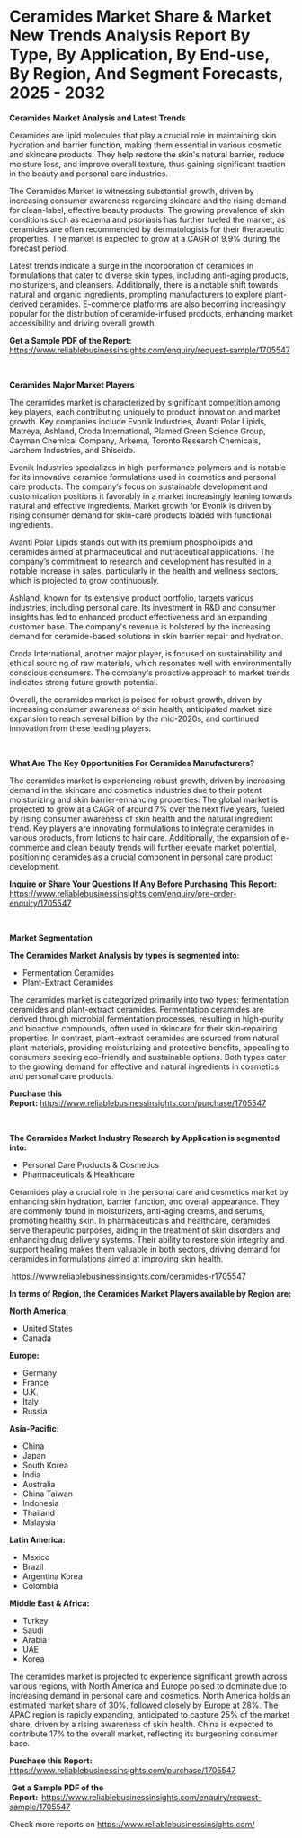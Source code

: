 <p><h1>Ceramides Market Share & Market New Trends Analysis Report By Type, By Application, By End-use, By Region, And Segment Forecasts, 2025 - 2032</h1></p><p><strong>Ceramides Market Analysis and Latest Trends</strong></p>
<p><p>Ceramides are lipid molecules that play a crucial role in maintaining skin hydration and barrier function, making them essential in various cosmetic and skincare products. They help restore the skin's natural barrier, reduce moisture loss, and improve overall texture, thus gaining significant traction in the beauty and personal care industries.</p><p>The Ceramides Market is witnessing substantial growth, driven by increasing consumer awareness regarding skincare and the rising demand for clean-label, effective beauty products. The growing prevalence of skin conditions such as eczema and psoriasis has further fueled the market, as ceramides are often recommended by dermatologists for their therapeutic properties. The market is expected to grow at a CAGR of 9.9% during the forecast period.</p><p>Latest trends indicate a surge in the incorporation of ceramides in formulations that cater to diverse skin types, including anti-aging products, moisturizers, and cleansers. Additionally, there is a notable shift towards natural and organic ingredients, prompting manufacturers to explore plant-derived ceramides. E-commerce platforms are also becoming increasingly popular for the distribution of ceramide-infused products, enhancing market accessibility and driving overall growth.</p></p>
<p><strong>Get a Sample PDF of the Report:&nbsp;</strong> <a href="https://www.reliablebusinessinsights.com/enquiry/request-sample/1705547?utm_campaign=39&utm_medium=2&utm_source=Github&utm_content=ia&utm_term=10012025&utm_id=ceramides">https://www.reliablebusinessinsights.com/enquiry/request-sample/1705547</a></p>
<p>&nbsp;</p>
<p><strong>Ceramides Major Market Players</strong></p>
<p><p>The ceramides market is characterized by significant competition among key players, each contributing uniquely to product innovation and market growth. Key companies include Evonik Industries, Avanti Polar Lipids, Matreya, Ashland, Croda International, Plamed Green Science Group, Cayman Chemical Company, Arkema, Toronto Research Chemicals, Jarchem Industries, and Shiseido.</p><p>Evonik Industries specializes in high-performance polymers and is notable for its innovative ceramide formulations used in cosmetics and personal care products. The company’s focus on sustainable development and customization positions it favorably in a market increasingly leaning towards natural and effective ingredients. Market growth for Evonik is driven by rising consumer demand for skin-care products loaded with functional ingredients.</p><p>Avanti Polar Lipids stands out with its premium phospholipids and ceramides aimed at pharmaceutical and nutraceutical applications. The company’s commitment to research and development has resulted in a notable increase in sales, particularly in the health and wellness sectors, which is projected to grow continuously.</p><p>Ashland, known for its extensive product portfolio, targets various industries, including personal care. Its investment in R&D and consumer insights has led to enhanced product effectiveness and an expanding customer base. The company's revenue is bolstered by the increasing demand for ceramide-based solutions in skin barrier repair and hydration.</p><p>Croda International, another major player, is focused on sustainability and ethical sourcing of raw materials, which resonates well with environmentally conscious consumers. The company's proactive approach to market trends indicates strong future growth potential.</p><p>Overall, the ceramides market is poised for robust growth, driven by increasing consumer awareness of skin health, anticipated market size expansion to reach several billion by the mid-2020s, and continued innovation from these leading players.</p></p>
<p>&nbsp;</p>
<p><strong>What Are The Key Opportunities For Ceramides Manufacturers?</strong></p>
<p><p>The ceramides market is experiencing robust growth, driven by increasing demand in the skincare and cosmetics industries due to their potent moisturizing and skin barrier-enhancing properties. The global market is projected to grow at a CAGR of around 7% over the next five years, fueled by rising consumer awareness of skin health and the natural ingredient trend. Key players are innovating formulations to integrate ceramides in various products, from lotions to hair care. Additionally, the expansion of e-commerce and clean beauty trends will further elevate market potential, positioning ceramides as a crucial component in personal care product development.</p></p>
<p><strong>Inquire or Share Your Questions If Any Before Purchasing This Report:</strong> <a href="https://www.reliablebusinessinsights.com/enquiry/pre-order-enquiry/1705547?utm_campaign=39&utm_medium=2&utm_source=Github&utm_content=ia&utm_term=10012025&utm_id=ceramides">https://www.reliablebusinessinsights.com/enquiry/pre-order-enquiry/1705547</a></p>
<p>&nbsp;</p>
<p><strong>Market Segmentation</strong></p>
<p><strong>The Ceramides Market Analysis by types is segmented into:</strong></p>
<p><ul><li>Fermentation Ceramides</li><li>Plant-Extract Ceramides</li></ul></p>
<p><p>The ceramides market is categorized primarily into two types: fermentation ceramides and plant-extract ceramides. Fermentation ceramides are derived through microbial fermentation processes, resulting in high-purity and bioactive compounds, often used in skincare for their skin-repairing properties. In contrast, plant-extract ceramides are sourced from natural plant materials, providing moisturizing and protective benefits, appealing to consumers seeking eco-friendly and sustainable options. Both types cater to the growing demand for effective and natural ingredients in cosmetics and personal care products.</p></p>
<p><strong>Purchase this Report:&nbsp;</strong><a href="https://www.reliablebusinessinsights.com/purchase/1705547?utm_campaign=39&utm_medium=2&utm_source=Github&utm_content=ia&utm_term=10012025&utm_id=ceramides">https://www.reliablebusinessinsights.com/purchase/1705547</a></p>
<p>&nbsp;</p>
<p><strong>The Ceramides Market Industry Research by Application is segmented into:</strong></p>
<p><ul><li>Personal Care Products & Cosmetics</li><li>Pharmaceuticals & Healthcare</li></ul></p>
<p><p>Ceramides play a crucial role in the personal care and cosmetics market by enhancing skin hydration, barrier function, and overall appearance. They are commonly found in moisturizers, anti-aging creams, and serums, promoting healthy skin. In pharmaceuticals and healthcare, ceramides serve therapeutic purposes, aiding in the treatment of skin disorders and enhancing drug delivery systems. Their ability to restore skin integrity and support healing makes them valuable in both sectors, driving demand for ceramides in formulations aimed at improving skin health.</p></p>
<p><a href="https://www.reliablebusinessinsights.com/ceramides-r1705547?utm_campaign=39&utm_medium=2&utm_source=Github&utm_content=ia&utm_term=10012025&utm_id=ceramides">&nbsp;https://www.reliablebusinessinsights.com/ceramides-r1705547</a></p>
<p><strong>In terms of Region, the Ceramides Market Players available by Region are:</strong></p>
<p>
    <p> <strong> North America: </strong>
        <ul>
            <li>United States</li>
            <li>Canada</li>
        </ul>
        </p> 
    <p> <strong> Europe: </strong>
        <ul>
            <li>Germany</li>
            <li>France</li>
            <li>U.K.</li>
            <li>Italy</li>
            <li>Russia</li>
        </ul>
        </p> 
    <p> <strong> Asia-Pacific: </strong>
        <ul>
            <li>China</li>
            <li>Japan</li>
            <li>South Korea</li>
            <li>India</li>
            <li>Australia</li>
            <li>China Taiwan</li>
            <li>Indonesia</li>
            <li>Thailand</li>
            <li>Malaysia</li>
        </ul>
        </p> 
    <p> <strong> Latin America: </strong>
        <ul>
            <li>Mexico</li>
            <li>Brazil</li>
            <li>Argentina Korea</li>
            <li>Colombia</li>
        </ul>
        </p> 
    <p> <strong> Middle East & Africa: </strong>
        <ul>
            <li>Turkey</li>
            <li>Saudi</li>
            <li>Arabia</li>
            <li>UAE</li>
            <li>Korea</li>
        </ul>
    </p>
    </p>
<p><p>The ceramides market is projected to experience significant growth across various regions, with North America and Europe poised to dominate due to increasing demand in personal care and cosmetics. North America holds an estimated market share of 30%, followed closely by Europe at 28%. The APAC region is rapidly expanding, anticipated to capture 25% of the market share, driven by a rising awareness of skin health. China is expected to contribute 17% to the overall market, reflecting its burgeoning consumer base.</p></p>
<p><strong>Purchase this Report: </strong><a href="https://www.reliablebusinessinsights.com/purchase/1705547?utm_campaign=39&utm_medium=2&utm_source=Github&utm_content=ia&utm_term=10012025&utm_id=ceramides">https://www.reliablebusinessinsights.com/purchase/1705547</a></p>
<p>&nbsp;<strong>Get a Sample PDF of the Report:&nbsp;&nbsp;</strong><a href="https://www.reliablebusinessinsights.com/enquiry/request-sample/1705547?utm_campaign=39&utm_medium=2&utm_source=Github&utm_content=ia&utm_term=10012025&utm_id=ceramides">https://www.reliablebusinessinsights.com/enquiry/request-sample/1705547</a></p>
<p><strong></strong></p>
<p>Check more reports on <a href="https://www.reliablebusinessinsights.com/?utm_campaign=39&utm_medium=2&utm_source=Github&utm_content=ia&utm_term=10012025&utm_id=ceramides">https://www.reliablebusinessinsights.com/</a></p>